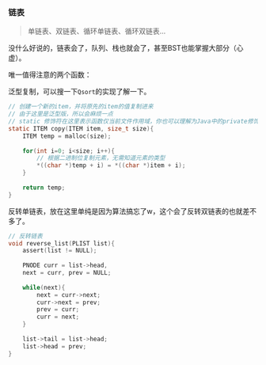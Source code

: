 ### 链表

> 单链表、双链表、循环单链表、循环双链表...

没什么好说的，链表会了，队列、栈也就会了，甚至BST也能掌握大部分（心虚）。

唯一值得注意的两个函数：

泛型复制，可以搜一下`Qsort`的实现了解一下。

```c
// 创建一个新的item，并将原先的item的值复制进来
// 由于这里是泛型版，所以会麻烦一点
// static 修饰符在这里表示函数仅当前文件作用域，你也可以理解为Java中的private修饰符
static ITEM copy(ITEM item, size_t size){
    ITEM temp = malloc(size);
    
    for(int i=0; i<size; i++){
        // 根据二进制位复制元素，无需知道元素的类型
        *((char *)temp + i) = *((char *)item + i);
    }
    
    return temp;
}
```

反转单链表，放在这里单纯是因为算法搞忘了w，这个会了反转双链表的也就差不多了。

```c
// 反转链表
void reverse_list(PLIST list){
    assert(list != NULL);
    
    PNODE curr = list->head,
    next = curr, prev = NULL;
    
    while(next){
        next = curr->next;
        curr->next = prev;
        prev = curr;
        curr = next;
    }
    
    list->tail = list->head;
    list->head = prev;
}
```

